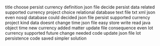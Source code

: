 title choose persist currency definition json file decide persist data related supported currency project choice relational database text file txt xml json even nosql database could decided json file persist supported currency project kind data doesnt change time json file easy store write read java object time new currency added matter update file consequence even lot currency supported future change needed code update json file lot persistence code saved simpler solution